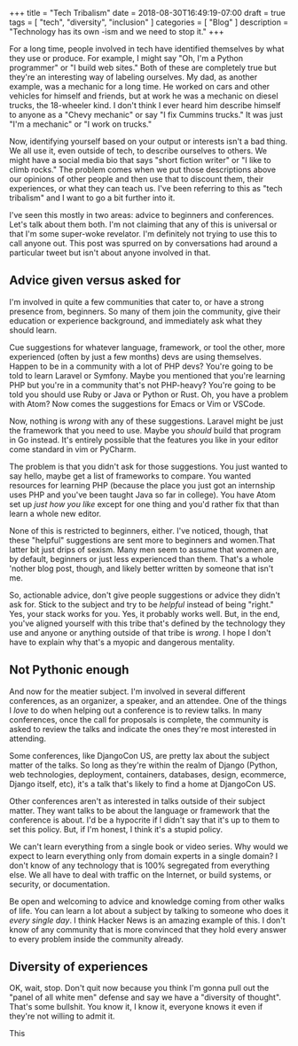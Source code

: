 +++
title = "Tech Tribalism"
date = 2018-08-30T16:49:19-07:00
draft = true
tags = [
    "tech",
    "diversity",
    "inclusion"
]
categories = [
    "Blog"
]
description = "Technology has its own -ism and we need to stop it."
+++

For a long time, people involved in tech have identified themselves by what they
use or produce. For example, I might say "Oh, I'm a Python programmer" or "I
build web sites." Both of these are completely true but they're an interesting
way of labeling ourselves. My dad, as another example, was a mechanic for a long
time. He worked on cars and other vehicles for himself and friends, but at work
he was a mechanic on diesel trucks, the 18-wheeler kind. I don't think I ever
heard him describe himself to anyone as a "Chevy mechanic" or say "I fix Cummins
trucks." It was just "I'm a mechanic" or "I work on trucks."

Now, identifying yourself based on your output or interests isn't a bad thing.
We all use it, even outside of tech, to describe ourselves to others. We might
have a social media bio that says "short fiction writer" or "I like to climb
rocks." The problem comes when we put those descriptions above our opinions of
other people and then use that to discount them, their experiences, or what they
can teach us. I've been referring to this as "tech tribalism" and I want to go
a bit further into it.

I've seen this mostly in two areas: advice to beginners and conferences. Let's
talk about them both. I'm not claiming that any of this is universal or that I'm
some super-woke revelator. I'm definitely not trying to use this to call anyone
out. This post was spurred on by conversations had around a particular tweet
but isn't about anyone involved in that.

## Advice given versus asked for

I'm involved in quite a few communities that cater to, or have a strong presence
from, beginners. So many of them join the community, give their education or
experience background, and immediately ask what they should learn.

Cue suggestions for whatever language, framework, or tool the other, more
experienced (often by just a few months) devs are using themselves. Happen to
be in a community with a lot of PHP devs? You're going to be told to learn
Laravel or Symfony. Maybe you mentioned that you're learning PHP but you're in
a community that's not PHP-heavy? You're going to be told you should use Ruby
or Java or Python or Rust. Oh, you have a problem with Atom? Now comes the
suggestions for Emacs or Vim or VSCode.

Now, nothing is _wrong_ with any of these suggestions. Laravel might be just the
framework that you need to use. Maybe you _should_ build that program in Go
instead. It's entirely possible that the features you like in your editor come
standard in vim or PyCharm.

The problem is that you didn't ask for those suggestions. You just wanted to say
hello, maybe get a list of frameworks to compare. You wanted resources for
learning PHP (because the place you just got an internship uses PHP and you've
been taught Java so far in college). You have Atom set up _just how you like_
except for one thing and you'd rather fix that than learn a whole new editor.

None of this is restricted to beginners, either. I've noticed, though, that these
"helpful" suggestions are sent more to beginners and women.That latter bit just
drips of sexism. Many men seem to assume that women are, by default, beginners
or just less experienced than them. That's a whole 'nother blog post, though,
and likely better written by someone that isn't me.

So, actionable advice, don't give people suggestions or advice they didn't ask
for. Stick to the subject and try to be _helpful_ instead of being "right." Yes,
your stack works for you. Yes, it probably works well. But, in the end, you've
aligned yourself with this tribe that's defined by the technology they use and
anyone or anything outside of that tribe is _wrong_. I hope I don't have to
explain why that's a myopic and dangerous mentality.

## Not Pythonic enough

And now for the meatier subject. I'm involved in several different conferences,
as an organizer, a speaker, and an attendee. One of the things I _love_ to do
when helping out a conference is to review talks. In many conferences, once the
call for proposals is complete, the community is asked to review the talks and
indicate the ones they're most interested in attending.

Some conferences, like DjangoCon US, are pretty lax about the subject matter of
the talks. So long as they're within the realm of Django (Python, web technologies,
deployment, containers, databases, design, ecommerce, Django itself, etc), it's
a talk that's likely to find a home at DjangoCon US.

Other conferences aren't as interested in talks outside of their subject matter.
They want talks to be about the language or framework that the conference is
about. I'd be a hypocrite if I didn't say that it's up to them to set this policy.
But, if I'm honest, I think it's a stupid policy.

We can't learn everything from a single book or video series. Why would we expect
to learn everything only from domain experts in a single domain? I don't know of
any technology that is 100% segregated from everything else. We all have to deal
with traffic on the Internet, or build systems, or security, or documentation.

Be open and welcoming to advice and knowledge coming from other walks of life.
You can learn a lot about a subject by talking to someone who does it *every*
_single day_. I think Hacker News is an amazing example of this. I don't know
of any community that is more convinced that they hold every answer to every
problem inside the community already.

## Diversity of experiences

OK, wait, stop. Don't quit now because you think I'm gonna pull out the "panel
of all white men" defense and say we have a "diversity of thought". That's some
bullshit. You know it, I know it, everyone knows it even if they're not willing
to admit it.

This
